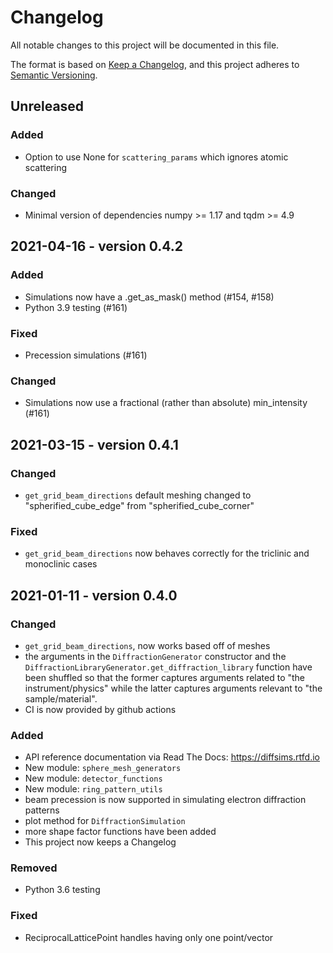 # Changelog
All notable changes to this project will be documented in this file.

The format is based on [Keep a Changelog](https://keepachangelog.com/en/1.0.0/),
and this project adheres to [Semantic Versioning](https://semver.org/spec/v2.0.0.html).

## Unreleased

### Added
- Option to use None for `scattering_params` which ignores atomic scattering

### Changed
- Minimal version of dependencies numpy >= 1.17 and tqdm >= 4.9

## 2021-04-16 - version 0.4.2

### Added
- Simulations now have a .get_as_mask() method (#154, #158)
- Python 3.9 testing (#161)

### Fixed
- Precession simulations (#161)

### Changed
- Simulations now use a fractional (rather than absolute) min_intensity (#161)

## 2021-03-15 - version 0.4.1
### Changed
- `get_grid_beam_directions` default meshing changed to "spherified_cube_edge" from "spherified_cube_corner"

### Fixed
- `get_grid_beam_directions` now behaves correctly for the triclinic and monoclinic cases

## 2021-01-11 - version 0.4.0
### Changed
- `get_grid_beam_directions`, now works based off of meshes
- the arguments in the `DiffractionGenerator` constructor and the `DiffractionLibraryGenerator.get_diffraction_library` function have been shuffled so that the former captures arguments related to "the instrument/physics" while the latter captures arguments relevant to "the sample/material".
- CI is now provided by github actions

### Added
- API reference documentation via Read The Docs: https://diffsims.rtfd.io
- New module: `sphere_mesh_generators`
- New module: `detector_functions`
- New module: `ring_pattern_utils`
- beam precession is now supported in simulating electron diffraction patterns
- plot method for `DiffractionSimulation`
- more shape factor functions have been added
- This project now keeps a Changelog

### Removed
- Python 3.6 testing

### Fixed
- ReciprocalLatticePoint handles having only one point/vector
